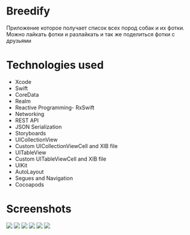 # Breedify
Приложение которое получает список всех пород собак и их фотки. Можно лайкать фотки и разлайкать и так же поделиться фотки с друзьями 

# Technologies used
- Xcode
- Swift
- CoreData
- Realm
- Reactive Programming- RxSwift
- Networking
- REST API
- JSON Serialization
- Storyboards
- UICollectionView
- Custom UICollectionViewCell and XIB file
- UITableView
- Custom UITableViewCell and XIB file
- UIKit
- AutoLayout
- Segues and Navigation
- Cocoapods

# Screenshots
![](Documentation/iphone11_0.png)
![](Documentation/iphone11_1.png)
![](Documentation/iphone11_2.png)
![](Documentation/iphone11_3.png)
![](Documentation/iphone11_4.png)
![](Documentation/iphone11_5.png)



